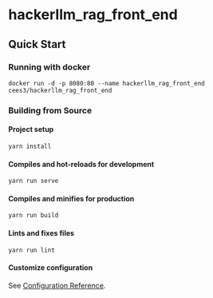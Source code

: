 # hackerllm_rag_front_end

## Quick Start
### Running with docker
```
docker run -d -p 8080:80 --name hackerllm_rag_front_end cees3/hackerllm_rag_front_end
```
### Building from Source
#### Project setup
```
yarn install
```

#### Compiles and hot-reloads for development
```
yarn run serve
```

#### Compiles and minifies for production
```
yarn run build
```

#### Lints and fixes files
```
yarn run lint
```

#### Customize configuration
See [Configuration Reference](https://cli.vuejs.org/config/).
